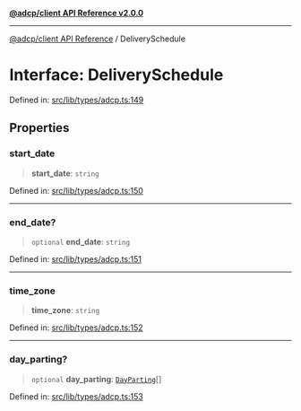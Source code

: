 [**@adcp/client API Reference v2.0.0**](../README.md)

***

[@adcp/client API Reference](../README.md) / DeliverySchedule

# Interface: DeliverySchedule

Defined in: [src/lib/types/adcp.ts:149](https://github.com/adcontextprotocol/adcp-client/blob/9ed0be764adbd110916d257101c95a577b3f15c8/src/lib/types/adcp.ts#L149)

## Properties

### start\_date

> **start\_date**: `string`

Defined in: [src/lib/types/adcp.ts:150](https://github.com/adcontextprotocol/adcp-client/blob/9ed0be764adbd110916d257101c95a577b3f15c8/src/lib/types/adcp.ts#L150)

***

### end\_date?

> `optional` **end\_date**: `string`

Defined in: [src/lib/types/adcp.ts:151](https://github.com/adcontextprotocol/adcp-client/blob/9ed0be764adbd110916d257101c95a577b3f15c8/src/lib/types/adcp.ts#L151)

***

### time\_zone

> **time\_zone**: `string`

Defined in: [src/lib/types/adcp.ts:152](https://github.com/adcontextprotocol/adcp-client/blob/9ed0be764adbd110916d257101c95a577b3f15c8/src/lib/types/adcp.ts#L152)

***

### day\_parting?

> `optional` **day\_parting**: [`DayParting`](DayParting.md)[]

Defined in: [src/lib/types/adcp.ts:153](https://github.com/adcontextprotocol/adcp-client/blob/9ed0be764adbd110916d257101c95a577b3f15c8/src/lib/types/adcp.ts#L153)
